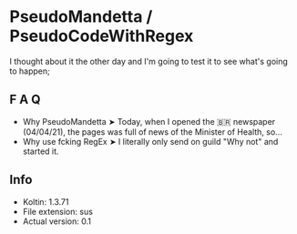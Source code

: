 # PseudoMandetta / PseudoCodeWithRegex
I thought about it the other day and I'm going to test it to see what's going to happen;

## F A Q
 * Why PseudoMandetta ➤ Today, when I opened the 🇧🇷 newspaper (04/04/21), the pages was full of news of the Minister of Health, so...
 * Why use fcking RegEx ➤ I literally only send on guild "Why not" and started it.

## Info
 * Koltin: 1.3.71
 * File extension: sus
 * Actual version: 0.1
